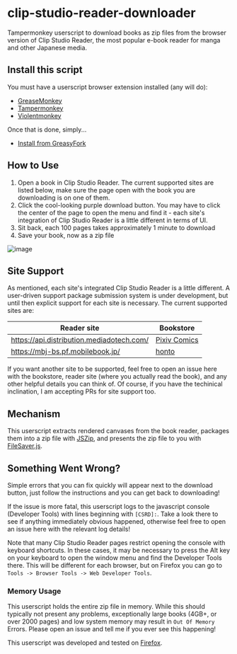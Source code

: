 # clip-studio-reader-downloader
Tampermonkey userscript to download books as zip files from the browser version of Clip Studio Reader, the most popular e-book reader for manga and other Japanese media.

## Install this script

You must have a userscript browser extension installed (any will do):
- [GreaseMonkey](https://www.greasespot.net/)
- [Tampermonkey](http://tampermonkey.net/)
- [Violentmonkey](https://violentmonkey.github.io/)
  
Once that is done, simply...
- [Install from GreasyFork](https://greasyfork.org/en/scripts/481576-clip-studio-reader-downloader)

## How to Use
1. Open a book in Clip Studio Reader. The current supported sites are listed below, make sure the page open with the book you are downloading is on one of them.
2. Click the cool-looking purple download button. You may have to click the center of the page to open the menu and find it - each site's integration of Clip Studio Reader is a little different in terms of UI.
3. Sit back, each 100 pages takes approximately 1 minute to download
4. Save your book, now as a zip file
   
![image](https://github.com/MrCocoNuat/clip-studio-reader-downloader/assets/28863780/e8541293-31e2-49a3-ab62-c9b7efe80afd)

## Site Support

As mentioned, each site's integrated Clip Studio Reader is a little different. A user-driven support package submission system is under development, but until then explicit support for each site is necessary. The current supported sites are:

| Reader site | Bookstore |
|-|-|
|https://api.distribution.mediadotech.com/|[Pixiv Comics](https://comic.pixiv.net/)|
|https://mbj-bs.pf.mobilebook.jp/| [honto](https://honto.jp/)|

If you want another site to be supported, feel free to open an issue here with the bookstore, reader site (where you actually read the book), and any other helpful details you can think of. Of course, if you have the techinical inclination, I am accepting PRs for site support too.

## Mechanism
This userscript extracts rendered canvases from the book reader, packages them into a zip file with [JSZip](https://github.com/Stuk/jszip), and presents the zip file to you with [FileSaver.js](https://github.com/eligrey/FileSaver.js).

## Something Went Wrong?
Simple errors that you can fix quickly will appear next to the download button, just follow the instructions and you can get back to downloading!

If the issue is more fatal, this userscript logs to the javascript console (Developer Tools) with lines beginning with `[CSRD]:`. Take a look there to see if anything immediately obvious happened, otherwise feel free to open an issue here with the relevant log details!

Note that many Clip Studio Reader pages restrict opening the console with keyboard shortcuts. In these cases, it may be necessary to press the Alt key on your keyboard to open the window menu and find the Developer Tools there. This will be different for each browser, but on Firefox you can go to `Tools -> Browser Tools -> Web Developer Tools`.

### Memory Usage
This userscript holds the entire zip file in memory. While this should typically not present any problems, exceptionally large books (4GB+, or over 2000 pages) and low system memory may result in `Out Of Memory` Errors. Please open an issue and tell me if you ever see this happening!

This userscript was developed and tested on [Firefox](https://www.mozilla.org/en-US/firefox/new/).
